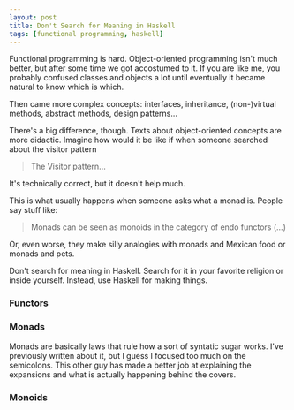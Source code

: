 ```yaml
---
layout: post
title: Don't Search for Meaning in Haskell
tags: [functional programming, haskell]
---
```


Functional programming is hard.
Object-oriented programming isn't much better, but after some time we got accostumed to it.
If you are like me, you probably confused classes and objects a lot until eventually it became natural to know which is which.

Then came more complex concepts:
interfaces, inheritance, (non-)virtual methods, abstract methods, design patterns...

There's a big difference, though.
Texts about object-oriented concepts are more didactic.
Imagine how would it be like if when someone searched about the visitor pattern

> The Visitor pattern...

It's technically correct, but it doesn't help much.

This is what usually happens when someone asks what a monad is.
People say stuff like:

> Monads can be seen as monoids in the category of endo functors (...)

Or, even worse, they make silly analogies with monads and Mexican food or monads and pets.

Don't search for meaning in Haskell.
Search for it in your favorite religion or inside yourself.
Instead, use Haskell for making things.



### Functors

### Monads

Monads are basically laws that rule how a sort of syntatic sugar works.
I've previously written about it, but I guess I focused too much on the semicolons.
This other guy has made a better job at explaining the expansions and what is actually happening behind the covers.

### Monoids
